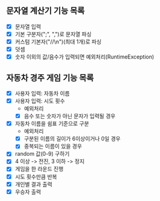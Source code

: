 ## 문자열 계산기 기능 목록  
-[X] 문자열 입력  
-[X] 기본 구분자(";", ",")로 문자열 파싱  
-[X] 커스텀 기본자("//\n")(최대 1개)로 파싱  
-[X] 덧셈  
-[X] 숫자 이외의 값/음수가 입력되면 예외처리(RuntimeException)  

## 자동차 경주 게임 기능 목록  
-[X] 사용자 입력: 자동차 이름   
-[X] 사용자 입력: 시도 횟수  
    * 예외처리  
    -[X] 음수 또는 숫자가 아닌 문자가 입력될 경우  
-[X] 자동차 이름을 쉼표 기준으로 구분  
    * 예외처리  
    -[X] 구분된 이름의 길이가 6이상이거나 0일 경우  
    -[X] 중복되는 이름이 있을 경우  
-[X] random 값(0-9) 구하기  
-[X] 4 이상 -> 전진, 3 이하 -> 정지  
-[X] 게임을 한 라운드 진행  
-[X] 시도 횟수만큼 반복  
-[X] 개인별 결과 출력  
-[X] 우승자 출력  